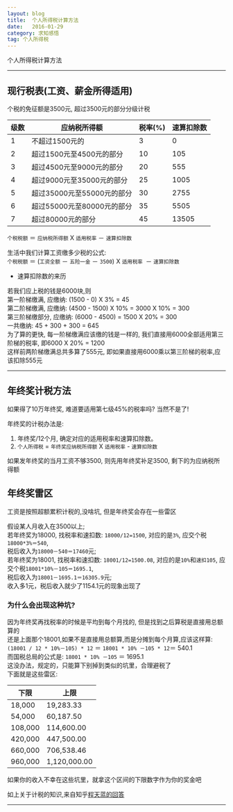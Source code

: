 ```yaml
---
layout: blog
title:  个人所得税计算方法
date:   2016-01-29
category: 求知感悟
tag: 个人所得税
---
```

个人所得税计算方法



*****

## 现行税表(工资、薪金所得适用)
个税的免征额是3500元, 超过3500元的部分分级计税

| 级数   | 应纳税所得额              | 税率(%) | 速算扣除数  |
|-------|-------------------------|--------|------------|
| 1     | 不超过1500元的            |  3     |  0         |
| 2     | 超过1500元至4500元的部分   |  10    |  105       |
| 3     | 超过4500元至9000元的部分   |  20    |  555       |
| 4     | 超过9000元至35000元的部分  |  25    |  1005      |
| 5     | 超过35000元至55000元的部分 |  30    |  2755      |
| 6     | 超过55000元至80000元的部分 |  35    |  5505      |
| 7     | 超过80000元的部分         |  45    |  13505     |

`个税税额` ＝ `应纳税所得额` X `适用税率` － `速算扣除数`

生活中我们计算工资缴多少税的公式:  
`个税税额` ＝ (`工资全额` － `五险一金` － `3500`) X `适用税率 `－ `速算扣除数`

* 速算扣除数的来历

若我们应上税的钱是6000块,则  
第一阶梯缴满, 应缴纳: (1500 - 0) X 3% = 45  
第二阶梯缴满, 应缴纳: (4500 - 1500) X 10% = 3000  X 10% = 300  
第三阶梯缴部分, 应缴纳: (6000 - 4500) = 1500 X 20% = 300  
一共缴纳: 45 + 300 + 300 = 645  
为了算的更快, 每一阶梯缴满应该缴的钱是一样的, 我们直接用6000全部适用第三阶梯的税率, 即6000 X 20% = 1200  
这样前两阶梯缴满总共多算了555元, 即如果直接用6000乘以第三阶梯的税率,应该扣除555元

*****

## 年终奖计税方法
如果得了10万年终奖, 难道要适用第七级45%的税率吗? 当然不是了!

年终奖的计税办法是:

1. 年终奖/12个月, 确定对应的适用税率和速算扣除数。
2. `个人所得税` = `年终奖应纳税所得额` X `适用税率` - `速算扣除数`

如果发年终奖的当月工资不够3500, 则先用年终奖补足3500, 剩下的为应纳税所得额

## 年终奖雷区
工资是按照超额累积计税的,没啥坑, 但是年终奖会存在一些雷区

假设某人月收入在3500以上;  
若年终奖为18000, 找税率和速扣数: `18000/12=1500`, 对应的是`3%`, 应交个税`18000*3%＝540`,  
税后收入为`18000－540＝17460`元;  
若年终奖为18001, 找税率和速扣数: `18001/12=1500.08`, 对应的是`10%`和`速扣105`, 应交个税`18001*10%－105＝1695.1`,  
税后收入为`18001－1695.1＝16305.9`元;  
收入多1元，税后收入就少了1154.1元的现象出现了

### 为什么会出现这种坑?
因为年终奖再找税率的时候是平均到每个月找的, 但是找到之后算税是直接用总额算的  
还是上面那个18001,如果不是直接用总额算,而是分摊到每个月算,应该这样算:  
`(18001 / 12 * 10%－105) * 12` ＝ `18001 * 10% －105 * 12`＝ 540.1  
而国税总局的公式是: `18001 * 10% －105` ＝ 1695.1  
这没办法，规定的，只能算下别掉到类似的坑里，合理避税了  
下面就是这些雷区:

| 下限       | 上限         |
|-----------|--------------|
| 18,000    | 19,283.33    |
| 54,000    | 60,187.50    |
| 108,000   | 114,600.00   |
| 420,000   | 447,500.00   |
| 660,000   | 706,538.46   |
| 960,000   | 1,120,000.00 |

如果你的收入不幸在这些坑里，就拿这个区间的下限数字作为你的奖金吧

如上关于计税的知识,来自知乎[程天蓝的回答](https://www.zhihu.com/question/22524442/answer/33016908)

*****
